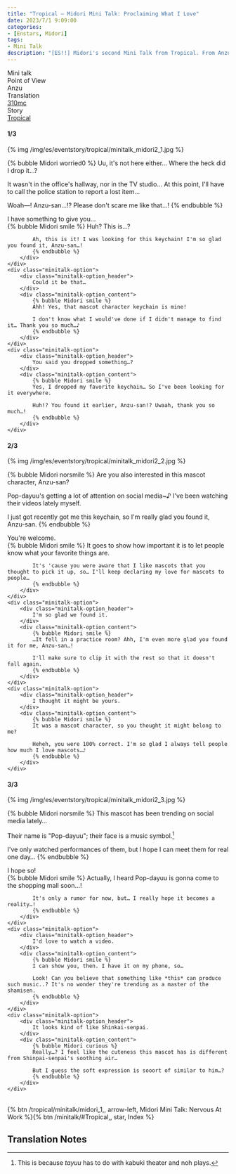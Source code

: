 ```yaml
---
title: "Tropical – Midori Mini Talk: Proclaiming What I Love"
date: 2023/7/1 9:09:00
categories:
- [Enstars, Midori]
tags:
- Mini Talk
description: "[ES!!] Midori's second Mini Talk from Tropical. From Anzu's POV."
---
```

<div class="three-wrapper" style="--storyColor:#965e7d;--storyColor-rgb:150,94,125;--storyColor-h:326.8;--storyColor-s: 23%;--storyColor-l:47.8%;">
    <div class="info-area">
        <div class="info">
            <div class="info-item characters">
                <div class="label">
                    Mini talk
                </div>
                <div class="value">
								<a href="/categories/Enstars/Midori" character="Midori"></a>
                </div>
            </div>
            <div class="info-item one">
                <div class="label">
                    Point of View
                </div>
                <div class="value">
                    Anzu
                </div>
            </div>
            <div class="info-item two">
                <div class="label">
                    Translation
                </div>
                <div class="value">
                    <a href="/about">310mc</a>
                </div>
            </div>
            <div class="info-item three">
                <div class="label">
                   Story
                </div>
                <div class="value">
                    <a href="/tropical">Tropical</a>
                </div>
            </div>
        </div>
    </div>
</div>

<!-- more -->

#### <div mt="rare"></div> 1/3

{% img /img/es/eventstory/tropical/minitalk_midori2_1.jpg %}

{% bubble Midori worried0 %}
Uu, it's not here either… Where the heck did I drop it…?

It wasn't in the office's hallway, nor in the TV studio… At this point, I'll have to call the police station to report a lost item…

Woah—! Anzu-san…!? Please don't scare me like that…!
{% endbubble %}

<div class="minitalk" character="Anzu">
    <div class="minitalk-option">
        <div class="minitalk-option_header">
            I have something to give you…
        </div>
        <div class="minitalk-option_content">
            {% bubble Midori smile %}
            Huh? This is…?

            Ah, this is it! I was looking for this keychain! I'm so glad you found it, Anzu-san…!
			{% endbubble %}
        </div>
    </div>
    <div class="minitalk-option">
        <div class="minitalk-option_header">
            Could it be that…
        </div>
        <div class="minitalk-option_content">
            {% bubble Midori smile %}
            Ahh! Yes, that mascot character keychain is mine!

            I don't know what I would've done if I didn't manage to find it… Thank you so much…♪
			{% endbubble %}
        </div>
    </div>
    <div class="minitalk-option">
        <div class="minitalk-option_header">
            You said you dropped something…?
        </div>
        <div class="minitalk-option_content">
            {% bubble Midori smile %}
            Yes, I dropped my favorite keychain… So I've been looking for it everywhere.

            Huh!? You found it earlier, Anzu-san!? Uwaah, thank you so much…!
			{% endbubble %}
        </div>
    </div>
</div>

#### <div mt="rare"></div> 2/3

{% img /img/es/eventstory/tropical/minitalk_midori2_2.jpg %}

{% bubble Midori norsmile %}
Are you also interested in this mascot character, Anzu-san?

Pop-dayuu's getting a lot of attention on social media~♪ I've been watching their videos lately myself.

I just got recently got me this keychain, so I'm really glad you found it, Anzu-san.
{% endbubble %}

<div class="minitalk" character="Anzu">
    <div class="minitalk-option">
        <div class="minitalk-option_header">
            You're welcome.
        </div>
        <div class="minitalk-option_content">
            {% bubble Midori smile %}
            It goes to show how important it is to let people know what your favorite things are.

            It's 'cause you were aware that I like mascots that you thought to pick it up, so… I'll keep declaring my love for mascots to people…
			{% endbubble %}
        </div>
    </div>
    <div class="minitalk-option">
        <div class="minitalk-option_header">
            I'm so glad we found it.
        </div>
        <div class="minitalk-option_content">
            {% bubble Midori smile %}
            …It fell in a practice room? Ahh, I'm even more glad you found it for me, Anzu-san…!

            I'll make sure to clip it with the rest so that it doesn't fall again.
			{% endbubble %}
        </div>
    </div>
    <div class="minitalk-option">
        <div class="minitalk-option_header">
            I thought it might be yours.
        </div>
        <div class="minitalk-option_content">
            {% bubble Midori smile %}
            It was a mascot character, so you thought it might belong to me?

            Heheh, you were 100% correct. I'm so glad I always tell people how much I love mascots…♪
			{% endbubble %}
        </div>
    </div>
</div>

#### <div mt="rare"></div> 3/3

{% img /img/es/eventstory/tropical/minitalk_midori2_3.jpg %}

{% bubble Midori norsmile %}
This mascot has been trending on social media lately…

Their name is "Pop-dayuu"; their face is a music symbol.[^1]

I've only watched performances of them, but I hope I can meet them for real one day…
{% endbubble %}

<div class="minitalk" character="Anzu">
    <div class="minitalk-option">
        <div class="minitalk-option_header">
          I hope so!
        </div>
        <div class="minitalk-option_content">
            {% bubble Midori smile %}
            Actually, I heard Pop-dayuu is gonna come to the shopping mall soon…!

            It's only a rumor for now, but… I really hope it becomes a reality…!
			{% endbubble %}
        </div>
    </div>
    <div class="minitalk-option">
        <div class="minitalk-option_header">
            I'd love to watch a video.
        </div>
        <div class="minitalk-option_content">
            {% bubble Midori smile %}
            I can show you, then. I have it on my phone, so…

            Look! Can you believe that something like *this* can produce such music..? It's no wonder they're trending as a master of the shamisen.
			{% endbubble %}
        </div>
    </div>
    <div class="minitalk-option">
        <div class="minitalk-option_header">
            It looks kind of like Shinkai-senpai.
        </div>
        <div class="minitalk-option_content">
            {% bubble Midori curious %}
            Really…? I feel like the cuteness this mascot has is different from Shinpai-senpai's soothing air…

            But I guess the soft expression is sooort of similar to him…?
			{% endbubble %}
        </div>
    </div>
</div>
<br>
<div toc>{% btn /tropical/minitalk/midori_1,, arrow-left, Midori Mini Talk: Nervous At Work %}{% btn /minitalk/#Tropical,, star, Index %}</div>

## Translation Notes

[^1]: This is because <em>tayuu</em> has to do with kabuki theater and noh plays.
